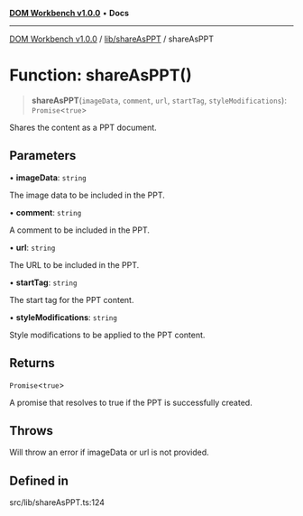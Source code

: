 [**DOM Workbench v1.0.0**](../../../README.md) • **Docs**

***

[DOM Workbench v1.0.0](../../../modules.md) / [lib/shareAsPPT](../README.md) / shareAsPPT

# Function: shareAsPPT()

> **shareAsPPT**(`imageData`, `comment`, `url`, `startTag`, `styleModifications`): `Promise`\<`true`\>

Shares the content as a PPT document.

## Parameters

• **imageData**: `string`

The image data to be included in the PPT.

• **comment**: `string`

A comment to be included in the PPT.

• **url**: `string`

The URL to be included in the PPT.

• **startTag**: `string`

The start tag for the PPT content.

• **styleModifications**: `string`

Style modifications to be applied to the PPT content.

## Returns

`Promise`\<`true`\>

A promise that resolves to true if the PPT is successfully created.

## Throws

Will throw an error if imageData or url is not provided.

## Defined in

src/lib/shareAsPPT.ts:124
